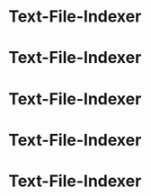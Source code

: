 # Text-File-Indexer
# Text-File-Indexer
# Text-File-Indexer
# Text-File-Indexer
# Text-File-Indexer
